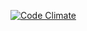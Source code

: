 [![Code Climate](https://lima.codeclimate.com/github/piotrleniec/awsemo/badges/gpa.svg)](https://lima.codeclimate.com/github/piotrleniec/awsemo)
